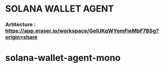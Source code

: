 # SOLANA WALLET AGENT

### Artitecture : https://app.eraser.io/workspace/GelUKqWYomFieMbF7BSg?origin=share
# solana-wallet-agent-mono
